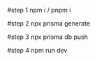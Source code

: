 #step 1 npm i / pnpm i 

#step 2 npx prisma generate  

#step 3 npx prisma db push

#step 4 npm run dev



